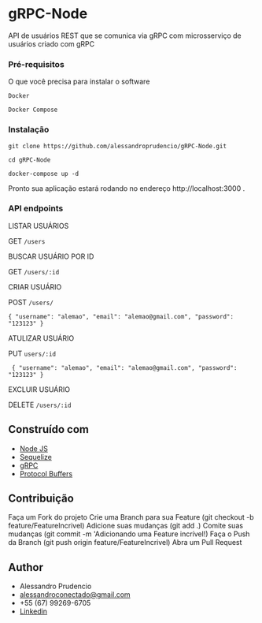 # gRPC-Node

API de usuários REST que se comunica via gRPC com microsserviço de usuários criado com gRPC

### Pré-requisitos

O que você precisa para instalar o software

```
Docker
```
```
Docker Compose
```

### Instalação

```
git clone https://github.com/alessandroprudencio/gRPC-Node.git
```

```
cd gRPC-Node
```

```
docker-compose up -d
```

Pronto sua aplicação estará rodando no endereço http://localhost:3000 .

### API endpoints

LISTAR USUÁRIOS

GET `/users`

BUSCAR USUÁRIO POR ID

GET `/users/:id`

CRIAR USUÁRIO

POST `/users/`

`
{
"username": "alemao",
"email": "alemao@gmail.com",
"password": "123123"
}
`

ATULIZAR USUÁRIO

PUT `users/:id`

`
{
"username": "alemao",
"email": "alemao@gmail.com",
"password": "123123"
}`

EXCLUIR USUÁRIO

DELETE `/users/:id`

## Construído com

* [Node JS](https://nodejs.org/)
* [Sequelize](https://sequelize.org/)
* [gRPC](https://grpc.io/)
* [Protocol Buffers](https://developers.google.com/protocol-buffers)

## Contribuição

Faça um Fork do projeto Crie uma Branch para sua Feature (git checkout -b feature/FeatureIncrivel)
Adicione suas mudanças (git add .)
Comite suas mudanças (git commit -m 'Adicionando uma Feature incrível!)
Faça o Push da Branch (git push origin feature/FeatureIncrivel)
Abra um Pull Request

## Author

* Alessandro Prudencio
* alessandroconectado@gmail.com
* +55 (67) 99269-6705
* [Linkedin](https://www.linkedin.com/in/alessandro-prudencio/)


